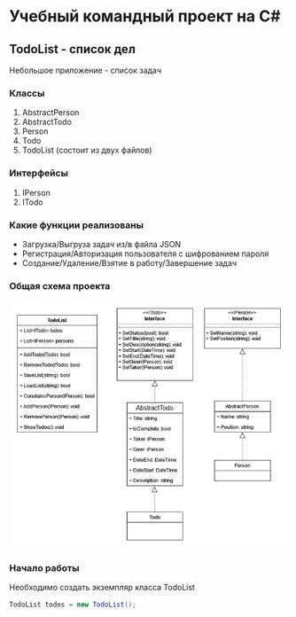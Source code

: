 ﻿# Учебный командный проект на C# 
## TodoList - список дел

Небольшое приложение - список задач

### Классы

 1. AbstractPerson
 1. AbstractTodo
 1. Person
 1. Todo
 1. TodoList (состоит из двух файлов)

### Интерфейсы

 1. IPerson
 1. ITodo

### Какие функции реализованы

 * Загрузка/Выгруза задач из/в файла JSON
 * Регистрация/Авторизация пользователя с шифрованием пароля
 * Создание/Удаление/Взятие в работу/Завершение задач
	
### Общая схема проекта

![Общая схема проекта](https://github.com/Modest80/TodoExampleTeam/blob/main/TodoExampleTeam.png)

### Начало работы

Необходимо создать экземпляр класса TodoList

```csharp
TodoList todos = new TodoList();
```

